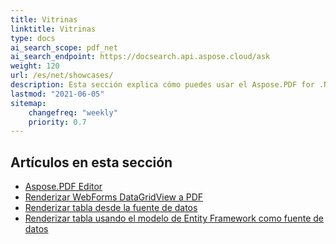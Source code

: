 ```yaml
---
title: Vitrinas
linktitle: Vitrinas
type: docs
ai_search_scope: pdf_net
ai_search_endpoint: https://docsearch.api.aspose.cloud/ask
weight: 120
url: /es/net/showcases/
description: Esta sección explica cómo puedes usar el Aspose.PDF for .NET con diferentes ejemplos de vitrinas.
lastmod: "2021-06-05"
sitemap:
    changefreq: "weekly"
    priority: 0.7
---
```

## Artículos en esta sección

- [Aspose.PDF Editor](/pdf/net/aspose-pdf-editor/)
- [Renderizar WebForms DataGridView a PDF](/pdf/net/render-webforms-datagridview-to-pdf/)
- [Renderizar tabla desde la fuente de datos](/pdf/net/render-table-from-the-data-source/)
- [Renderizar tabla usando el modelo de Entity Framework como fuente de datos](/pdf/net/render-table-using-entity-framework-model-as-data-source/)